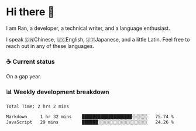 # Hi there 👋

I am Ran, a developer, a technical writer, and a language enthusiast.

I speak 🇨🇳Chinese, 🇺🇸English, 🇯🇵Japanese, and a little Latin. Feel free to reach out in any of these languages.

<!-- [LinkedIn]() | [Twitter]() | [📧]() -->

### ☕ Current status

On a gap year.

### 📊 Weekly development breakdown

<!--START_SECTION:waka-->

```txt
Total Time: 2 hrs 2 mins

Markdown     1 hr 32 mins    ███████████████████░░░░░░   75.74 %
JavaScript   29 mins         ██████░░░░░░░░░░░░░░░░░░░   24.26 %
```

<!--END_SECTION:waka-->
